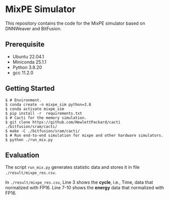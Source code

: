 # MixPE Simulator

This repository contains the code for the MixPE simulator based on DNNWeaver and BitFusion.

## Prerequisite

+ Ubuntu 22.04.1
+ Miniconda 25.1.1
+ Python 3.8.20
+ gcc 11.2.0

## Getting Started

```shell
$ # Environment.
$ conda create -n mixpe_sim python=3.8
$ conda activate mixpe_sim  
$ pip install -r  requirements.txt
$ # Cacti for the memory simulation.
$ git clone https://github.com/HewlettPackard/cacti ./bitfusion/sram/cacti/
$ make -C ./bitfusion/sram/cacti/
$ # Run end-to-end simulation for mixpe and other hardware simulators.
$ python ./run_mix.py
```

## Evaluation

The script `run_mix.py` generates statistic data and stores it in file `./result/mixpe_res.csv`.

In `./result/mixpe_res.csv`, Line 3 shows the **cycle**, i.e., Time, data that normalized with FP16. Line 7-10 shows the **energy** data that normalized with FP16.
